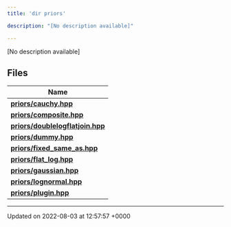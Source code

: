 ```yaml
---
title: 'dir priors'

description: "[No description available]"

---
```







[No description available]

## Files

| Name           |
| -------------- |
| **[priors/cauchy.hpp](/documentation/code/main/files/cauchy_8hpp/#file-cauchy.hpp)**  |
| **[priors/composite.hpp](/documentation/code/main/files/composite_8hpp/#file-composite.hpp)**  |
| **[priors/doublelogflatjoin.hpp](/documentation/code/main/files/doublelogflatjoin_8hpp/#file-doublelogflatjoin.hpp)**  |
| **[priors/dummy.hpp](/documentation/code/main/files/dummy_8hpp/#file-dummy.hpp)**  |
| **[priors/fixed_same_as.hpp](/documentation/code/main/files/fixed__same__as_8hpp/#file-fixed-same-as.hpp)**  |
| **[priors/flat_log.hpp](/documentation/code/main/files/flat__log_8hpp/#file-flat-log.hpp)**  |
| **[priors/gaussian.hpp](/documentation/code/main/files/gaussian_8hpp/#file-gaussian.hpp)**  |
| **[priors/lognormal.hpp](/documentation/code/main/files/lognormal_8hpp/#file-lognormal.hpp)**  |
| **[priors/plugin.hpp](/documentation/code/main/files/plugin_8hpp/#file-plugin.hpp)**  |






-------------------------------

Updated on 2022-08-03 at 12:57:57 +0000

